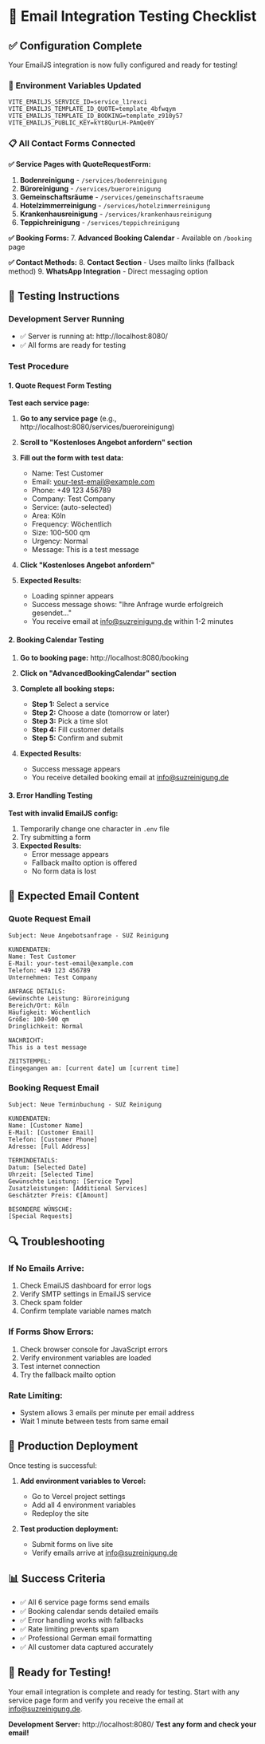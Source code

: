 # 📧 Email Integration Testing Checklist

## ✅ Configuration Complete

Your EmailJS integration is now fully configured and ready for testing!

### 🔧 **Environment Variables Updated**
```env
VITE_EMAILJS_SERVICE_ID=service_l1rexci
VITE_EMAILJS_TEMPLATE_ID_QUOTE=template_4bfwqym
VITE_EMAILJS_TEMPLATE_ID_BOOKING=template_z910y57
VITE_EMAILJS_PUBLIC_KEY=kYt8QurLH-PAmQe0Y
```

### 📋 **All Contact Forms Connected**

**✅ Service Pages with QuoteRequestForm:**
1. **Bodenreinigung** - `/services/bodenreinigung`
2. **Büroreinigung** - `/services/bueroreinigung`
3. **Gemeinschaftsräume** - `/services/gemeinschaftsraeume`
4. **Hotelzimmerreinigung** - `/services/hotelzimmerreinigung`
5. **Krankenhausreinigung** - `/services/krankenhausreinigung`
6. **Teppichreinigung** - `/services/teppichreinigung`

**✅ Booking Forms:**
7. **Advanced Booking Calendar** - Available on `/booking` page

**✅ Contact Methods:**
8. **Contact Section** - Uses mailto links (fallback method)
9. **WhatsApp Integration** - Direct messaging option

## 🧪 **Testing Instructions**

### **Development Server Running**
- ✅ Server is running at: http://localhost:8080/
- ✅ All forms are ready for testing

### **Test Procedure**

#### **1. Quote Request Form Testing**

**Test each service page:**

1. **Go to any service page** (e.g., http://localhost:8080/services/bueroreinigung)
2. **Scroll to "Kostenloses Angebot anfordern" section**
3. **Fill out the form with test data:**
   - Name: Test Customer
   - Email: your-test-email@example.com
   - Phone: +49 123 456789
   - Company: Test Company
   - Service: (auto-selected)
   - Area: Köln
   - Frequency: Wöchentlich
   - Size: 100-500 qm
   - Urgency: Normal
   - Message: This is a test message

4. **Click "Kostenloses Angebot anfordern"**
5. **Expected Results:**
   - Loading spinner appears
   - Success message shows: "Ihre Anfrage wurde erfolgreich gesendet..."
   - You receive email at info@suzreinigung.de within 1-2 minutes

#### **2. Booking Calendar Testing**

1. **Go to booking page:** http://localhost:8080/booking
2. **Click on "AdvancedBookingCalendar" section**
3. **Complete all booking steps:**
   - **Step 1:** Select a service
   - **Step 2:** Choose a date (tomorrow or later)
   - **Step 3:** Pick a time slot
   - **Step 4:** Fill customer details
   - **Step 5:** Confirm and submit

4. **Expected Results:**
   - Success message appears
   - You receive detailed booking email at info@suzreinigung.de

#### **3. Error Handling Testing**

**Test with invalid EmailJS config:**
1. Temporarily change one character in `.env` file
2. Try submitting a form
3. **Expected Results:**
   - Error message appears
   - Fallback mailto option is offered
   - No form data is lost

## 📧 **Expected Email Content**

### **Quote Request Email**
```
Subject: Neue Angebotsanfrage - SUZ Reinigung

KUNDENDATEN:
Name: Test Customer
E-Mail: your-test-email@example.com
Telefon: +49 123 456789
Unternehmen: Test Company

ANFRAGE DETAILS:
Gewünschte Leistung: Büroreinigung
Bereich/Ort: Köln
Häufigkeit: Wöchentlich
Größe: 100-500 qm
Dringlichkeit: Normal

NACHRICHT:
This is a test message

ZEITSTEMPEL:
Eingegangen am: [current date] um [current time]
```

### **Booking Request Email**
```
Subject: Neue Terminbuchung - SUZ Reinigung

KUNDENDATEN:
Name: [Customer Name]
E-Mail: [Customer Email]
Telefon: [Customer Phone]
Adresse: [Full Address]

TERMINDETAILS:
Datum: [Selected Date]
Uhrzeit: [Selected Time]
Gewünschte Leistung: [Service Type]
Zusatzleistungen: [Additional Services]
Geschätzter Preis: €[Amount]

BESONDERE WÜNSCHE:
[Special Requests]
```

## 🔍 **Troubleshooting**

### **If No Emails Arrive:**
1. Check EmailJS dashboard for error logs
2. Verify SMTP settings in EmailJS service
3. Check spam folder
4. Confirm template variable names match

### **If Forms Show Errors:**
1. Check browser console for JavaScript errors
2. Verify environment variables are loaded
3. Test internet connection
4. Try the fallback mailto option

### **Rate Limiting:**
- System allows 3 emails per minute per email address
- Wait 1 minute between tests from same email

## 🚀 **Production Deployment**

Once testing is successful:

1. **Add environment variables to Vercel:**
   - Go to Vercel project settings
   - Add all 4 environment variables
   - Redeploy the site

2. **Test production deployment:**
   - Submit forms on live site
   - Verify emails arrive at info@suzreinigung.de

## 📊 **Success Criteria**

- ✅ All 6 service page forms send emails
- ✅ Booking calendar sends detailed emails
- ✅ Error handling works with fallbacks
- ✅ Rate limiting prevents spam
- ✅ Professional German email formatting
- ✅ All customer data captured accurately

## 🎯 **Ready for Testing!**

Your email integration is complete and ready for testing. Start with any service page form and verify you receive the email at info@suzreinigung.de.

**Development Server:** http://localhost:8080/
**Test any form and check your email!**
